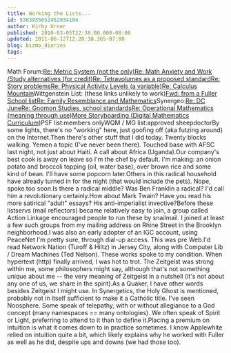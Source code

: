```yaml
---
title: Working the Lists...
id: 5363935652452934104
author: Kirby Urner
published: 2010-03-05T22:38:00.000-08:00
updated: 2011-06-12T12:28:10.365-07:00
blog: bizmo_diaries
tags: 
---
```


[](http://www.flickr.com/photos/17157315@N00/4436951031/)Math Forum:[Re: Metric System (not the only)](http://mathforum.org/kb/message.jspa?messageID=7000720&tstart=0)[Re: Math Anxiety and Work /Study alternatives (for credit)](http://mathforum.org/kb/message.jspa?messageID=7000726&tstart=0)[Re:   Tetravolumes as a proposed standard](http://mathforum.org/kb/message.jspa?messageID=7001313&tstart=0)[Re: Story problems](http://mathforum.org/kb/message.jspa?messageID=7001314&tstart=0)[Re: Physical Activity Levels (a variable)](http://controlroom.blogspot.com/2010/03/for-credit-curriculum-games.html)[Re: Calculus Mountain](http://mathforum.org/kb/message.jspa?messageID=7002442&tstart=0)Wittgenstein List: (these links unlikely to work)[Fwd: from a Fuller School list](http://www.freelists.org/post/wittrsamr/Fwd-from-a-Fuller-School-list-mentions-Wittgenstein-RFM)[Re:  Family Resemblance and Mathematics](http://www.freelists.org/post/wittrsamr/Family-resemblance-and-Mathematics)Synergeo:[Re:  DC June](http://groups.yahoo.com/group/synergeo/message/57830)[Re:  Gnomon Studies, school standards](http://groups.yahoo.com/group/synergeo/message/57828)[Re: Operational Mathematics (meaning through use)](http://groups.yahoo.com/group/synergeo/message/57848)[More Storyboarding (Digital Mathematics Curriculum)](http://groups.yahoo.com/group/synergeo/message/65759)PSF list:members onlyWQM / MG list:approved sheepdoctorBy some lights, there's no "working" here, just goofing off (aka futzing around) on the Internet.Then there's other stuff that I did today.  Twenty blocks walking.  Yemen a topic (I've never been there).  Touched base with AFSC last night, not just about Haiti.  A call about Africa (Uganda).Our company's best cook is away on leave so I'm the chef by default.  I'm making:  an onion potato and broccoli topping (oil, water base), over brown rice and some kind of bean.  I'll have some popcorn later.Others in this radical household have already turned in for the night (that would include the pets).  Nope, spoke too soon.Is there a radical middle?  Was Ben Franklin a radical?  I'd call him a revolutionary certainly.How about Mark Twain?  Have you read his more satirical "adult" essays?  His anti-imperialist invective?Before these listservs (mail reflectors) became relatively easy to join, a group called Action Linkage encouraged people to run these by snailmail.  I joined at least a few such groups from my mailing address on Rhine Street in the Brooklyn neighborhood.I was also an early adopter of an IGC account, using PeaceNet I'm pretty sure, through dial-up access.  This was pre Web.I'd read Network Nation (Turoff & Hiltz) in Jersey City, along with Computer Lib / Dream Machines (Ted Nelson).  These works spoke to my condition.  When hypertext (http) finally arrived, I was hot to trot.  The Zeitgeist was strong within me, some philosophers might say, although that's not something unique about me -- the very meaning of Zeitgeist in a nutshell (it's not about any one of us, we share in the spirit).As a Quaker, I have other words besides Zeitgeist I might use.  In Synergetics, the Holy Ghost is mentioned, probably not in itself sufficient to make it a Catholic title.  I've seen Noosphere.  Some speak of telepathy, with or without allegiance to a God concept (many namespaces == many ontologies).  We often speak of Spirit or Light, preferring to attend to it than to define it.Placing a premium on intuition is what it comes down to in practice sometimes.  I know Applewhite relied on intuition quite a bit, which likely explains why he worked with Fuller as well as he did, despite ups and downs (we had those too).